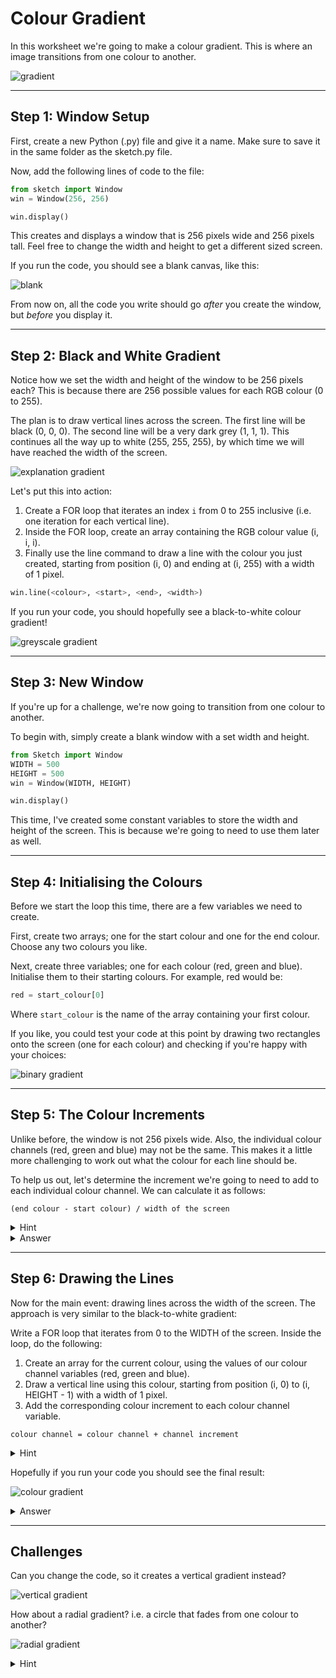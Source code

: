 # Colour Gradient

In this worksheet we're going to make a colour gradient.
This is where an image transitions from one colour to another.

![gradient](../.data/colour_gradient.JPEG)


---

## Step 1: Window Setup

First, create a new Python (.py) file and give it a name.
Make sure to save it in the same folder as the sketch.py file.

Now, add the following lines of code to the file:

```python
from sketch import Window
win = Window(256, 256)

win.display()
```

This creates and displays a window that is 256 pixels wide and 256 pixels tall.
Feel free to change the width and height to get a different sized screen.

If you run the code, you should see a blank canvas, like this:

![blank](../.data/blank_window.png)

From now on, all the code you write should go _after_ you create the window, but _before_ you display it.


---

## Step 2: Black and White Gradient

Notice how we set the width and height of the window to be 256 pixels each?
This is because there are 256 possible values for each RGB colour (0 to 255).

The plan is to draw vertical lines across the screen.
The first line will be black (0, 0, 0).
The second line will be a very dark grey (1, 1, 1).
This continues all the way up to white (255, 255, 255), by which time we will have reached the width of the screen.

![explanation gradient](../.data/explanation_gradient.jpg)

Let's put this into action:

1. Create a FOR loop that iterates an index `i` from 0 to 255 inclusive (i.e. one iteration for each vertical line).
2. Inside the FOR loop, create an array containing the RGB colour value (i, i, i).
3. Finally use the line command to draw a line with the colour you just created, starting from position (i, 0) and ending at (i, 255) with a width of 1 pixel.

```python
win.line(<colour>, <start>, <end>, <width>)
```

If you run your code, you should hopefully see a black-to-white colour gradient!

![greyscale gradient](../.data/gradient.JPEG)


---

## Step 3: New Window

If you're up for a challenge, we're now going to transition from one colour to another.

To begin with, simply create a blank window with a set width and height.

```python
from Sketch import Window
WIDTH = 500
HEIGHT = 500
win = Window(WIDTH, HEIGHT)

win.display()
```

This time, I've created some constant variables to store the width and height of the screen.
This is because we're going to need to use them later as well.


---

## Step 4: Initialising the Colours

Before we start the loop this time, there are a few variables we need to create.

First, create two arrays; one for the start colour and one for the end colour.
Choose any two colours you like.

Next, create three variables; one for each colour (red, green and blue).
Initialise them to their starting colours.
For example, red would be:

```python
red = start_colour[0]
```

Where `start_colour` is the name of the array containing your first colour.

If you like, you could test your code at this point by drawing two rectangles onto the screen (one for each colour) and checking if you're happy with your choices:

![binary gradient](../.data/binary_gradient.JPEG)


---

## Step 5: The Colour Increments

Unlike before, the window is not 256 pixels wide.
Also, the individual colour channels (red, green and blue) may not be the same.
This makes it a little more challenging to work out what the colour for each line should be.

To help us out, let's determine the increment we're going to need to add to each individual colour channel.
We can calculate it as follows:

```
(end colour - start colour) / width of the screen
```

<details>
    <summary>Hint</summary>

With red as an example:
```python
red_increment = (end_colour[0] - start_colour[0]) / WIDTH
```
</details>

<details>
    <summary>Answer</summary>

By now your variables should look something like this:
```python
start_colour = [100, 150, 200]
end_colour = [200, 150, 100]

red = start_colour[0]
green = start_colour[1]
blue = start_colour[2]

red_increment = (end_colour[0] - start_colour[0]) / WIDTH
green_increment = (end_colour[1] - start_colour[1]) / WIDTH
blue_increment = (end_colour[2] - start_colour[2]) / WIDTH
```
</details>

---

## Step 6: Drawing the Lines

Now for the main event: drawing lines across the width of the screen.
The approach is very similar to the black-to-white gradient:

Write a FOR loop that iterates from 0 to the WIDTH of the screen. Inside the loop, do the following:

1. Create an array for the current colour, using the values of our colour channel variables (red, green and blue).
2. Draw a vertical line using this colour, starting from position (i, 0) to (i, HEIGHT - 1) with a width of 1 pixel.
3. Add the corresponding colour increment to each colour channel variable.

```
colour channel = colour channel + channel increment
```

<details>
    <summary>Hint</summary>

For step 3, using red as an example:
```python
red = red + red_increment
```
</details>

Hopefully if you run your code you should see the final result:

![colour gradient](../.data/colour_gradient.JPEG)

<details>
    <summary>Answer</summary>

Your FOR loop should look something like this:
```python
for i in range(0, 500):
    colour = [red, green, blue]
    win.line(colour, [i, 0], [i, HEIGHT - 1], 1)
    red = red + red_increment
    green = green + green_increment
    blue = blue + blue_increment
```
</details>


---

## Challenges

Can you change the code, so it creates a vertical gradient instead?

![vertical gradient](../.data/vertical_gradient.JPEG)

How about a radial gradient? i.e. a circle that fades from one colour to another?

![radial gradient](../.data/radial_gradient.JPEG)

<details>
    <summary>Hint</summary>

Layer circles on top of each other.
Each one should have a radius that is 1 pixel shorter than the previous one and a new colour (which you should work out similar to a normal colour gradient).
Maybe start off with a simple white-to-black radial gradient first?
</details>

